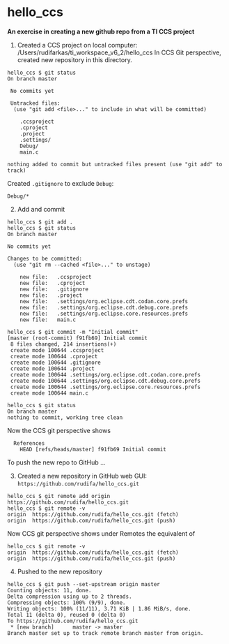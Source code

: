 # hello_ccs
**An exercise in creating a new github repo from a TI CCS project**

1. Created a CCS project on local computer: /Users/rudifarkas/ti_workspace_v6_2/hello_ccs
In CCS Git perspective, created new repository in this directory.

```
hello_ccs $ git status
On branch master

 No commits yet

 Untracked files:
  (use "git add <file>..." to include in what will be committed)

	.ccsproject
	.cproject
	.project
	.settings/
	Debug/
	main.c

nothing added to commit but untracked files present (use "git add" to track)
```

Created `.gitignore` to exclude `Debug`:

`Debug/*`

2. Add and commit

```
hello_ccs $ git add .
hello_ccs $ git status
On branch master

No commits yet

Changes to be committed:
  (use "git rm --cached <file>..." to unstage)

	new file:   .ccsproject
	new file:   .cproject
	new file:   .gitignore
	new file:   .project
	new file:   .settings/org.eclipse.cdt.codan.core.prefs
	new file:   .settings/org.eclipse.cdt.debug.core.prefs
	new file:   .settings/org.eclipse.core.resources.prefs
	new file:   main.c

hello_ccs $ git commit -m "Initial commit"
[master (root-commit) f91fb69] Initial commit
 8 files changed, 214 insertions(+)
 create mode 100644 .ccsproject
 create mode 100644 .cproject
 create mode 100644 .gitignore
 create mode 100644 .project
 create mode 100644 .settings/org.eclipse.cdt.codan.core.prefs
 create mode 100644 .settings/org.eclipse.cdt.debug.core.prefs
 create mode 100644 .settings/org.eclipse.core.resources.prefs
 create mode 100644 main.c

hello_ccs $ git status
On branch master
nothing to commit, working tree clean
```

Now the CCS git perspective shows
```
  References
    HEAD [refs/heads/master] f91fb69 Initial commit
```


To push the new repo to GitHub ...

3. Created a new repository in GitHub web GUI: `https://github.com/rudifa/hello_ccs.git`

```
hello_ccs $ git remote add origin https://github.com/rudifa/hello_ccs.git
hello_ccs $ git remote -v
origin	https://github.com/rudifa/hello_ccs.git (fetch)
origin	https://github.com/rudifa/hello_ccs.git (push)
```

Now CCS git perspective shows under Remotes the equivalent of

```
hello_ccs $ git remote -v
origin	https://github.com/rudifa/hello_ccs.git (fetch)
origin	https://github.com/rudifa/hello_ccs.git (push)
```

4. Pushed to the new repository

```
hello_ccs $ git push --set-upstream origin master
Counting objects: 11, done.
Delta compression using up to 2 threads.
Compressing objects: 100% (9/9), done.
Writing objects: 100% (11/11), 3.71 KiB | 1.86 MiB/s, done.
Total 11 (delta 0), reused 0 (delta 0)
To https://github.com/rudifa/hello_ccs.git
 * [new branch]      master -> master
Branch master set up to track remote branch master from origin.
```




